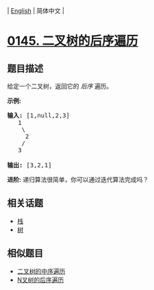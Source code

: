 
| [English](README_EN.md) | 简体中文 |
# [0145. 二叉树的后序遍历](https://leetcode-cn.com/problems/binary-tree-postorder-traversal/)
## 题目描述
<p>给定一个二叉树，返回它的 <em>后序&nbsp;</em>遍历。</p>

<p><strong>示例:</strong></p>

<pre><strong>输入:</strong> [1,null,2,3]  
   1
    \
     2
    /
   3 

<strong>输出:</strong> [3,2,1]</pre>

<p><strong>进阶:</strong>&nbsp;递归算法很简单，你可以通过迭代算法完成吗？</p>

## 相关话题
- [栈](https://leetcode-cn.com/tag/stack)
- [树](https://leetcode-cn.com/tag/tree)
## 相似题目
- [二叉树的中序遍历](../binary-tree-inorder-traversal/README.md)
- [N叉树的后序遍历](../n-ary-tree-postorder-traversal/README.md)
